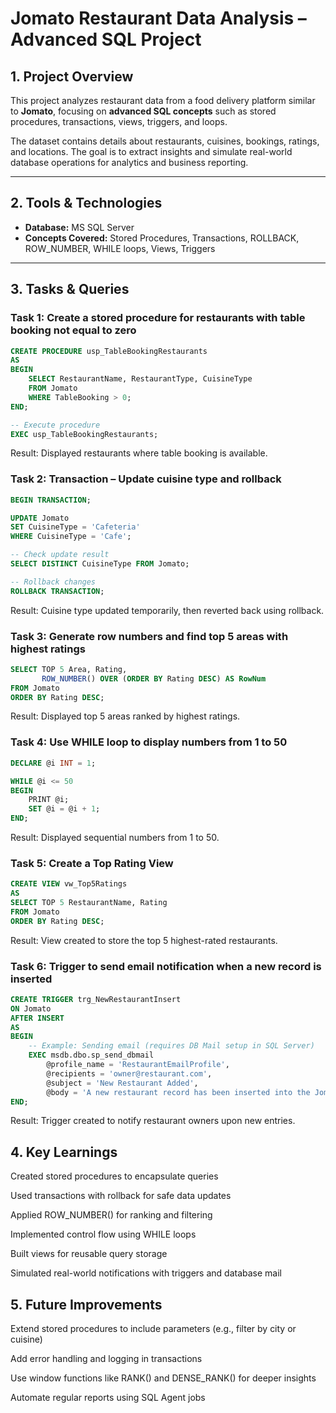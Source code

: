 # Jomato Restaurant Data Analysis – Advanced SQL Project

## 1. Project Overview
This project analyzes restaurant data from a food delivery platform similar to **Jomato**, focusing on **advanced SQL concepts** such as stored procedures, transactions, views, triggers, and loops.  

The dataset contains details about restaurants, cuisines, bookings, ratings, and locations. The goal is to extract insights and simulate real-world database operations for analytics and business reporting.  

---

## 2. Tools & Technologies
- **Database:** MS SQL Server  
- **Concepts Covered:** Stored Procedures, Transactions, ROLLBACK, ROW_NUMBER, WHILE loops, Views, Triggers  

---

## 3. Tasks & Queries

### **Task 1: Create a stored procedure for restaurants with table booking not equal to zero**
```sql
CREATE PROCEDURE usp_TableBookingRestaurants
AS
BEGIN
    SELECT RestaurantName, RestaurantType, CuisineType
    FROM Jomato
    WHERE TableBooking > 0;
END;

-- Execute procedure
EXEC usp_TableBookingRestaurants;
```
Result: Displayed restaurants where table booking is available.

### **Task 2: Transaction – Update cuisine type and rollback**
```sql
BEGIN TRANSACTION;

UPDATE Jomato
SET CuisineType = 'Cafeteria'
WHERE CuisineType = 'Cafe';

-- Check update result
SELECT DISTINCT CuisineType FROM Jomato;

-- Rollback changes
ROLLBACK TRANSACTION;
```
Result: Cuisine type updated temporarily, then reverted back using rollback.

### **Task 3: Generate row numbers and find top 5 areas with highest ratings**
```sql
SELECT TOP 5 Area, Rating, 
       ROW_NUMBER() OVER (ORDER BY Rating DESC) AS RowNum
FROM Jomato
ORDER BY Rating DESC;
```
Result: Displayed top 5 areas ranked by highest ratings.

### **Task 4: Use WHILE loop to display numbers from 1 to 50**
```sql
DECLARE @i INT = 1;

WHILE @i <= 50
BEGIN
    PRINT @i;
    SET @i = @i + 1;
END;
```
Result: Displayed sequential numbers from 1 to 50.

### **Task 5: Create a Top Rating View**
```sql
CREATE VIEW vw_Top5Ratings
AS
SELECT TOP 5 RestaurantName, Rating
FROM Jomato
ORDER BY Rating DESC;
```
Result: View created to store the top 5 highest-rated restaurants.

### **Task 6: Trigger to send email notification when a new record is inserted**
```sql
CREATE TRIGGER trg_NewRestaurantInsert
ON Jomato
AFTER INSERT
AS
BEGIN
    -- Example: Sending email (requires DB Mail setup in SQL Server)
    EXEC msdb.dbo.sp_send_dbmail
        @profile_name = 'RestaurantEmailProfile',
        @recipients = 'owner@restaurant.com',
        @subject = 'New Restaurant Added',
        @body = 'A new restaurant record has been inserted into the Jomato table.';
END;
```
Result: Trigger created to notify restaurant owners upon new entries.

## 4. Key Learnings

Created stored procedures to encapsulate queries

Used transactions with rollback for safe data updates

Applied ROW_NUMBER() for ranking and filtering

Implemented control flow using WHILE loops

Built views for reusable query storage

Simulated real-world notifications with triggers and database mail

## 5. Future Improvements

Extend stored procedures to include parameters (e.g., filter by city or cuisine)

Add error handling and logging in transactions

Use window functions like RANK() and DENSE_RANK() for deeper insights

Automate regular reports using SQL Agent jobs
